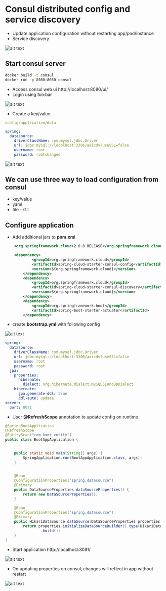 # Consul distributed config and service discovery
- Update application configuration without restarting app/pod/instance
- Service discovery
  
![alt text](https://res.cloudinary.com/haritkumar/image/upload/v1538216922/github/consul.png)


## Start consul server
```sh
docker build -t consul .
docker run -p 8080:8080 consul
```
- Access consul web ui http://localhost:8080/ui/
- Login using foo:bar

![alt text](https://res.cloudinary.com/haritkumar/image/upload/v1538221036/github/consul_ui.png)

- Create a key/value 
```yml
config/application/data

spring:
  datasource:
    driverClassName: com.mysql.jdbc.Driver
    url: jdbc:mysql://localhost:3306/asicdv?useSSL=false
    username: root
    password: rootchanged
```

![alt text](https://res.cloudinary.com/haritkumar/image/upload/v1538221036/github/key_value.png)

## We can use three way to load configuration from consul
- key/value
- yaml
- file - Git

## Configure application
- Add additional jars to **pom.xml**
```xml
    <org.springframework.cloud>2.0.0.RELEASE</org.springframework.cloud>

    <dependency>
			<groupId>org.springframework.cloud</groupId>
			<artifactId>spring-cloud-starter-consul-config</artifactId>
			<version>${org.springframework.cloud}</version>
		</dependency>
		<dependency>
			<groupId>org.springframework.cloud</groupId>
			<artifactId>spring-cloud-starter-consul-discovery</artifactId>
			<version>${org.springframework.cloud}</version>
		</dependency>
		<dependency>
			<groupId>org.springframework.boot</groupId>
			<artifactId>spring-boot-starter-actuator</artifactId>
		</dependency>
```

- create **bootstrap.yml** with following config
  
![alt text](https://res.cloudinary.com/haritkumar/image/upload/v1538218754/github/app.png)

```yml
spring:
  datasource:
    driverClassName: com.mysql.jdbc.Driver
    url: jdbc:mysql://localhost:3306/asicdv?useSSL=false
    username: root
    password: root    
  jpa:
    properties:
      hibernate:
        dialect: org.hibernate.dialect.MySQL5InnoDBDialect
    hibernate:
      jpa.generate-ddl: true
      ddl-auto: update
server:
  port: 8081 
```

- User **@RefreshScope** annotation to update config on runtime
  
```java
@SpringBootApplication
@RefreshScope
@EntityScan("com.boot.entity")
public class BootAppApplication {

	
	public static void main(String[] args) {
		SpringApplication.run(BootAppApplication.class, args);
	}

	
	@Bean
    @ConfigurationProperties("spring.datasource")
	@Primary
    public DataSourceProperties dataSourceProperties() {
        return new DataSourceProperties();
    }

    @Bean
    @ConfigurationProperties("spring.datasource")
    @Primary
    public HikariDataSource dataSource(DataSourceProperties properties) {
        return properties.initializeDataSourceBuilder().type(HikariDataSource.class)
                .build();
    }
}
```

- Start application http://localhost:8081/

![alt text](https://res.cloudinary.com/haritkumar/image/upload/v1538221036/github/api.png)

- On updating properties on consul, changes will reflect in app without restart

![alt text](https://res.cloudinary.com/haritkumar/image/upload/v1538221035/github/log.png)

